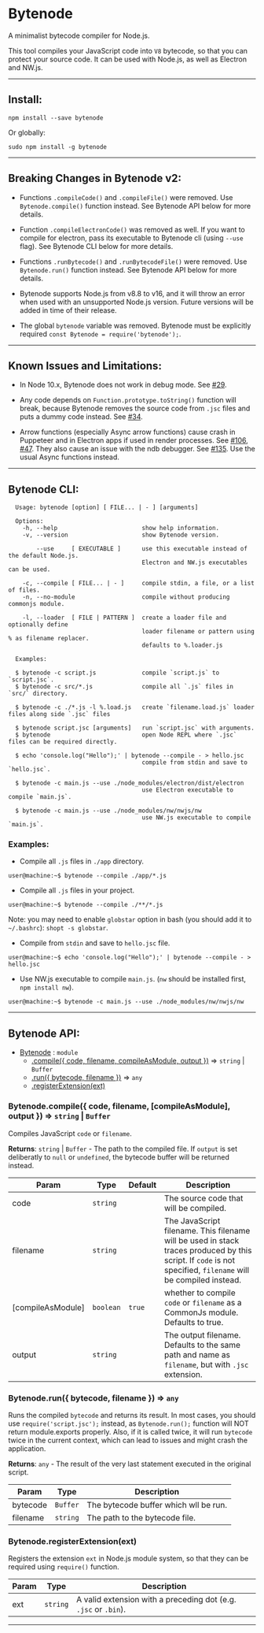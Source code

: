 # Bytenode

A minimalist bytecode compiler for Node.js.

This tool compiles your JavaScript code into `V8` bytecode, so that you can
protect your source code. It can be used with Node.js, as well as Electron and
NW.js.

---

## Install:

```console
npm install --save bytenode
```

Or globally:

```console
sudo npm install -g bytenode
```

---

## Breaking Changes in Bytenode v2:

* Functions `.compileCode()` and `.compileFile()` were removed. Use
`Bytenode.compile()` function instead. See Bytenode API below for  more
details.

* Function `.compileElectronCode()` was removed as well. If you want to compile
for electron, pass its executable to Bytenode cli (using `--use` flag). See
Bytenode CLI below for more details.

* Functions `.runBytecode()` and `.runBytecodeFile()` were removed. Use
`Bytenode.run()` function instead. See Bytenode API below for  more
details.

* Bytenode supports Node.js from v8.8 to v16, and it will throw an error when
used with an unsupported Node.js version. Future versions will be added in time
of their release.

* The global `bytenode` variable was removed. Bytenode must be explicitly
required `const Bytenode = require('bytenode');`.

---

## Known Issues and Limitations:

* In Node 10.x, Bytenode does not work in debug mode.
See [#29](https://github.com/bytenode/bytenode/issues/29).

* Any code depends on `Function.prototype.toString()` function will break,
because Bytenode removes the source code from `.jsc` files and puts a dummy
code instead. See [#34](https://github.com/bytenode/bytenode/issues/34).

* Arrow functions (especially Async arrow functions) cause crash in Puppeteer
and in Electron apps if used in render processes. See
[#106](https://github.com/bytenode/bytenode/issues/106),
[#47](https://github.com/bytenode/bytenode/issues/47). They also cause an
issue with the ndb debugger.
See [#135](https://github.com/bytenode/bytenode/issues/135). Use the usual
Async functions instead.

---

## Bytenode CLI:

```
  Usage: bytenode [option] [ FILE... | - ] [arguments]

  Options:
    -h, --help                        show help information.
    -v, --version                     show Bytenode version.

        --use     [ EXECUTABLE ]      use this executable instead of the default Node.js.
                                      Electron and NW.js executables can be used.

    -c, --compile [ FILE... | - ]     compile stdin, a file, or a list of files.
    -n, --no-module                   compile without producing commonjs module.

    -l, --loader  [ FILE | PATTERN ]  create a loader file and optionally define
                                      loader filename or pattern using % as filename replacer.
                                      defaults to %.loader.js

  Examples:

  $ bytenode -c script.js             compile `script.js` to `script.jsc`.
  $ bytenode -c src/*.js              compile all `.js` files in `src/` directory.

  $ bytenode -c ./*.js -l %.load.js   create `filename.load.js` loader files along side `.jsc` files

  $ bytenode script.jsc [arguments]   run `script.jsc` with arguments.
  $ bytenode                          open Node REPL where `.jsc` files can be required directly.

  $ echo 'console.log("Hello");' | bytenode --compile - > hello.jsc
                                      compile from stdin and save to `hello.jsc`.

  $ bytenode -c main.js --use ./node_modules/electron/dist/electron
                                      use Electron executable to compile `main.js`.

  $ bytenode -c main.js --use ./node_modules/nw/nwjs/nw
                                      use NW.js executable to compile `main.js`.
```

### Examples:

* Compile all `.js` files in `./app` directory.
```console
user@machine:~$ bytenode --compile ./app/*.js
```

* Compile all `.js` files in your project.
```console
user@machine:~$ bytenode --compile ./**/*.js
```
Note: you may need to enable `globstar` option in bash (you should add it to `~/.bashrc`):
`shopt -s globstar`.

* Compile from `stdin` and save to `hello.jsc` file.
```console
user@machine:~$ echo 'console.log("Hello");' | bytenode --compile - > hello.jsc
```

* Use NW.js executable to compile `main.js`. (`nw` should be installed first, `npm install nw`).
```console
user@machine:~$ bytenode -c main.js --use ./node_modules/nw/nwjs/nw
```

---

## Bytenode API:

<a name="Bytenode"></a>

* [Bytenode](#Bytenode) : <code>module</code>
    * [.compile({ code, filename, compileAsModule, output })](#Bytenode.compile) ⇒ <code>string</code> \| <code>Buffer</code>
    * [.run({ bytecode, filename })](#Bytenode.run) ⇒ <code>any</code>
    * [.registerExtension(ext)](#Bytenode.registerExtension)

<a name="Bytenode.compile"></a>

### Bytenode.compile({ code, filename, [compileAsModule], output }) ⇒ <code>string</code> \| <code>Buffer</code>
Compiles JavaScript `code` or `filename`.

**Returns**: <code>string</code> \| <code>Buffer</code> - The path to the compiled file. If `output` is set deliberatly to `null` or `undefined`, the bytecode buffer will be returned instead.  

| Param | Type | Default | Description |
| --- | --- | --- | --- |
| code | <code>string</code> |  | The source code that will be compiled. |
| filename | <code>string</code> |  | The JavaScript filename. This filename will be used in stack traces produced by this script. If `code` is not specified, `filename` will be compiled instead. |
| [compileAsModule] | <code>boolean</code> | <code>true</code> | whether to compile `code` or `filename` as a CommonJs module. Defaults to true. |
| output | <code>string</code> |  | The output filename. Defaults to the same path and name as `filename`, but with `.jsc` extension. |

<a name="Bytenode.run"></a>

### Bytenode.run({ bytecode, filename }) ⇒ <code>any</code>
Runs the compiled `bytecode` and returns its result. In most cases, you should use `require('script.jsc');` instead, as `Bytenode.run();` function will NOT return module.exports properly. Also, if it is called twice, it will run `bytecode` twice in the current context, which can lead to issues and might crash the application.

**Returns**: <code>any</code> - The result of the very last statement executed in the original script.  

| Param | Type | Description |
| --- | --- | --- |
| bytecode | <code>Buffer</code> | The bytecode buffer which wll be run. |
| filename | <code>string</code> | The path to the bytecode file. |

<a name="Bytenode.registerExtension"></a>

### Bytenode.registerExtension(ext)
Registers the extension `ext` in Node.js module system, so that they can be required using `require()` function. 

| Param | Type | Description |
| --- | --- | --- |
| ext | <code>string</code> | A valid extension with a preceding dot (e.g. `.jsc` or `.bin`). |

---
